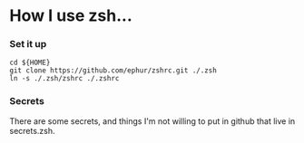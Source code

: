 # How I use zsh...

### Set it up
```
cd ${HOME}
git clone https://github.com/ephur/zshrc.git ./.zsh
ln -s ./.zsh/zshrc ./.zshrc
```

### Secrets

There are some secrets, and things I'm not willing to put in github that live in secrets.zsh.
